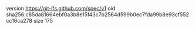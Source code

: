 version https://git-lfs.github.com/spec/v1
oid sha256:c85da81664ebf0a3b8e15f43c7b2564d599b0ec7fda99b8e93cf552cc16ca278
size 175
